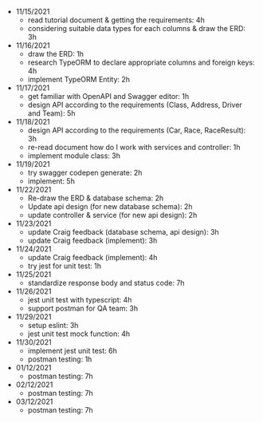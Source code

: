 - 11/15/2021
    + read tutorial document & getting the requirements: 4h
    + considering suitable data types for each columns & draw the ERD: 3h
- 11/16/2021
    + draw the ERD: 1h
    + research TypeORM to declare appropriate columns and foreign keys: 4h
    + implement TypeORM Entity: 2h
- 11/17/2021
    + get familiar with OpenAPI and Swagger editor: 1h
    + design API according to the requirements (Class, Address, Driver and Team): 5h
- 11/18/2021
    + design API according to the requirements (Car, Race, RaceResult): 3h
    + re-read document how do I work with services and controller: 1h
    + implement module class: 3h
- 11/19/2021
    + try swagger codepen generate: 2h
    + implement: 5h
- 11/22/2021
    + Re-draw the ERD & database schema: 2h
    + Update api design (for new database schema): 2h
    + update controller & service (for new api design): 2h
- 11/23/2021
    + update Craig feedback (database schema, api design): 3h
    + update Craig feedback (implement): 3h
- 11/24/2021
    + update Craig feedback (implement): 4h
    + try jest for unit test: 1h
- 11/25/2021
    + standardize response body and status code: 7h
- 11/26/2021
    + jest unit test with typescript: 4h
    + support postman for QA team: 3h
- 11/29/2021
    + setup eslint: 3h
    + jest unit test mock function: 4h
- 11/30/2021
    + implement jest unit test: 6h
    + postman testing: 1h
- 01/12/2021
    + postman testing: 7h
- 02/12/2021
    + postman testing: 7h
- 03/12/2021
    + postman testing: 7h
